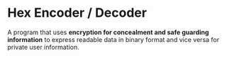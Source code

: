 # Hex Encoder / Decoder
A program that uses **encryption for concealment and safe guarding information** to express readable data in binary format and vice versa for private user information.
